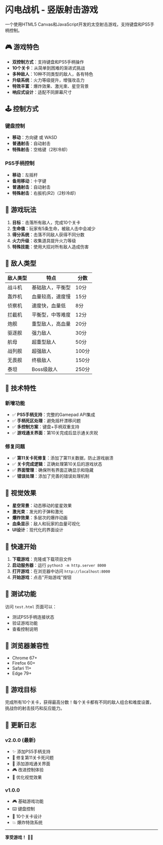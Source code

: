 # 闪电战机 - 竖版射击游戏

一个使用HTML5 Canvas和JavaScript开发的太空射击游戏，支持键盘和PS5手柄控制。

## 🎮 游戏特色

- **双控制方式**：支持键盘和PS5手柄操作
- **10个关卡**：从简单到困难的渐进式挑战
- **多种敌人**：10种不同类型的敌人，各有特色
- **升级系统**：火力等级提升，增强攻击力
- **特效丰富**：爆炸效果、激光束、星空背景
- **响应式设计**：适配不同屏幕尺寸

## 🕹️ 控制方式

### 键盘控制
- **移动**：方向键 或 WASD
- **普通射击**：自动射击
- **特殊射击**：空格键（2秒冷却）

### PS5手柄控制
- **移动**：左摇杆
- **备用移动**：十字键
- **普通射击**：自动射击
- **特殊射击**：右扳机(R2)（2秒冷却）

## 🎯 游戏玩法

1. **目标**：击落所有敌人，完成10个关卡
2. **生命值**：玩家有5条生命，被敌人击中会减少
3. **得分系统**：击落不同敌人获得不同分数
4. **火力升级**：收集道具提升火力等级
5. **特殊技能**：使用大招对所有敌人造成伤害

## 🚀 敌人类型

| 敌人类型 | 特点 | 分数 |
|---------|------|------|
| 战斗机 | 基础敌人，平衡型 | 10分 |
| 轰炸机 | 血量较高，速度慢 | 15分 |
| 侦察机 | 速度快，血量低 | 8分 |
| 拦截机 | 平衡型，中等难度 | 12分 |
| 炮舰 | 重型敌人，高血量 | 20分 |
| 驱逐舰 | 强力敌人 | 30分 |
| 航母 | 超重型敌人 | 50分 |
| 战列舰 | 超强敌人 | 100分 |
| 无畏舰 | 终极敌人 | 150分 |
| 泰坦 | Boss级敌人 | 250分 |

## 🔧 技术特性

### 新增功能
- ✅ **PS5手柄支持**：完整的Gamepad API集成
- ✅ **手柄死区处理**：避免摇杆漂移问题
- ✅ **多控制方案**：键盘+手柄双重支持
- ✅ **游戏通关界面**：第10关完成后显示通关庆祝

### 修复问题
- ✅ **第11关卡死修复**：添加了第11关数据，防止游戏崩溃
- ✅ **关卡完成逻辑**：正确处理第10关后的游戏状态
- ✅ **界面管理**：确保所有界面正确显示和隐藏
- ✅ **错误处理**：添加了完善的错误处理机制

## 🎨 视觉效果

- **星空背景**：动态移动的星星效果
- **激光束**：发光的子弹和激光
- **爆炸效果**：多层次的爆炸动画
- **血条显示**：敌人和玩家的血量可视化
- **UI设计**：现代化的界面设计

## 🚀 快速开始

1. **下载游戏**：克隆或下载项目文件
2. **启动服务器**：运行 `python3 -m http.server 8000`
3. **打开游戏**：在浏览器中访问 `http://localhost:8000`
4. **开始游戏**：点击"开始游戏"按钮

## 🧪 测试功能

访问 `test.html` 页面可以：
- 测试PS5手柄连接状态
- 验证游戏功能
- 查看控制说明

## 📱 浏览器兼容性

- Chrome 67+
- Firefox 60+
- Safari 11+
- Edge 79+

## 🎯 游戏目标

完成所有10个关卡，获得最高分数！每个关卡都有不同的敌人组合和难度设置，挑战你的射击技巧和反应能力。

## 🔄 更新日志

### v2.0.0 (最新)
- ✨ 添加PS5手柄支持
- 🐛 修复第11关卡死问题
- 🎉 添加游戏通关界面
- 🎮 改进控制体验
- 🎨 优化视觉效果

### v1.0.0
- 🎮 基础游戏功能
- ⌨️ 键盘控制
- 🎯 10个关卡设计
- 💥 爆炸特效系统

---

**享受游戏！** 🚀✨ 